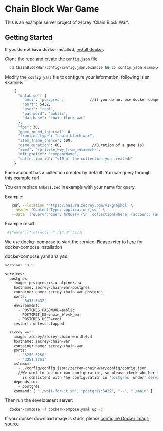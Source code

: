 # Chain Block War Game

This is an example server project of zecrey 'Chain Block War'.

## Getting Started

If you do not have docker installed, [install docker](https://dockerdocs.cn/desktop/#download-and-install).

Clone the repo and create the `config.json` file

```bash
  cd ChainBlockWar/config/config.json.example && cp config.json.example config.json
```

Modify the `config.yaml` file to configure your information, following is an example:

```bash
    {
      "database": {                     
        "host": "postgres",            //If you do not use docker-compose to start,please modify the host specified for you here
        "port": 5432,
        "user": "root",
        "password": "public",
        "database": "chain_block_war"
      },                              
      "fps": 30,
      "game_round_interval": 0,
      "frontend_type": "chain_block_war",
      "item_frame_chance": 500,
      "game_duration": 60,              //Duration of a game (s)
      "seed": "<private_key_from_metamask>",
      "nft_prefix": "companyName",
      "collection_id": "<ID of the collection you created>"
    }

```

Each account has a collection created by default. You can query through this example curl

You can replace `amber1.zec` in example with your name for query.

Example:

```bash
   curl --location 'https://hasura.zecrey.com/v1/graphql' \
   --header 'Content-Type: application/json' \
   --data '{"query":"query MyQuery {\n  collection(where: {account: {account_name: {_eq: \"gavinplaygameserver2.zec\"}}, l2_collection_id: {_eq: \"0\"}}) {\n    id\n  }\n}","variables":{}}'
```

Example result:

```bash
 #{"data":{"collection":[{"id":5}]}}
```

We use docker-compose to start the service. Please refer to [here](https://docs.docker.com/compose/install/) for docker-compose installation

docker-compose.yaml analysis:
```bash
version: '3.9'

services:
  postgres:
    image: postgres:13.4-alpine3.14
    hostname: zecrey-chain-war-postgres
    container_name: zecrey-chain-war-postgres
    ports:
      - "5433:5432"
    environment:
      - POSTGRES_PASSWORD=public
      - POSTGRES_DB=chain_block_war
      - POSTGRES_USER=root
    restart: unless-stopped

  zecrey_war:
    image: zecrey/zecrey-chain-war:0.0.4
    hostname: zecrey-chain-war
    container_name: zecrey-chain-war
    ports:
      - "3250:3250"
      - "3251:3251"
    volumes:
      - ./config/config.json:/zecrey-chain-war/config/config.json    
      //We want to use our own configuration, so please check whether the configuration in database in 'config. json' 
        is consistent with the configuration in 'postgres' under' services: '
    depends_on:
      - postgres
    command: [ "./wait-for-it.sh", "postgres:5432", "--", "./main" ]
```

Then,run the development server:

```bash
  docker-compose -f docker-compose.yaml up -d
```

If your docker download image is stuck,
please [configure Docker image source](https://mirrors.ustc.edu.cn/help/dockerhub.html#linux)
